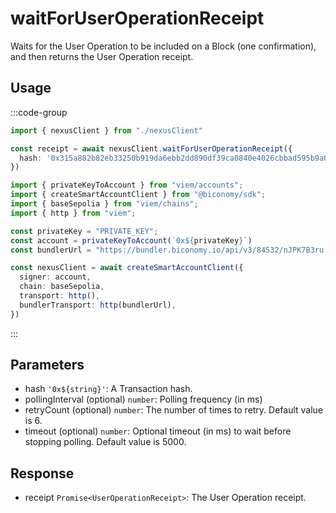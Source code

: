 # waitForUserOperationReceipt

Waits for the User Operation to be included on a Block (one confirmation), and then returns the User Operation receipt.

## Usage

:::code-group

```typescript twoslash [example.ts]
import { nexusClient } from "./nexusClient"

const receipt = await nexusClient.waitForUserOperationReceipt({
  hash: '0x315a882b82eb33250b919da6ebb2dd890df39ca0840e4026cbbad595b9a07e86'
})
```
```typescript twoslash [nexusClient.ts] filename="nexusClient.ts"
import { privateKeyToAccount } from "viem/accounts";
import { createSmartAccountClient } from "@biconomy/sdk";
import { baseSepolia } from "viem/chains"; 
import { http } from "viem"; 

const privateKey = "PRIVATE_KEY";
const account = privateKeyToAccount(`0x${privateKey}`)
const bundlerUrl = "https://bundler.biconomy.io/api/v3/84532/nJPK7B3ru.dd7f7861-190d-41bd-af80-6877f74b8f44"; 

const nexusClient = await createSmartAccountClient({
  signer: account, 
  chain: baseSepolia,
  transport: http(), 
  bundlerTransport: http(bundlerUrl), 
})
```

:::

## Parameters
- hash `'0x${string}'`: A Transaction hash.
- pollingInterval (optional) `number`: Polling frequency (in ms) 
- retryCount (optional) `number`: The number of times to retry. Default value is 6.
- timeout (optional) `number`: Optional timeout (in ms) to wait before stopping polling. Default value is 5000.

## Response
- receipt `Promise<UserOperationReceipt>`: The User Operation receipt. 